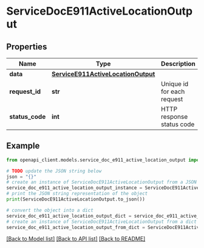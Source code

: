 # ServiceDocE911ActiveLocationOutput


## Properties

Name | Type | Description | Notes
------------ | ------------- | ------------- | -------------
**data** | [**ServiceE911ActiveLocationOutput**](ServiceE911ActiveLocationOutput.md) |  | [optional] 
**request_id** | **str** | Unique id for each request | [optional] 
**status_code** | **int** | HTTP response status code | [optional] 

## Example

```python
from openapi_client.models.service_doc_e911_active_location_output import ServiceDocE911ActiveLocationOutput

# TODO update the JSON string below
json = "{}"
# create an instance of ServiceDocE911ActiveLocationOutput from a JSON string
service_doc_e911_active_location_output_instance = ServiceDocE911ActiveLocationOutput.from_json(json)
# print the JSON string representation of the object
print(ServiceDocE911ActiveLocationOutput.to_json())

# convert the object into a dict
service_doc_e911_active_location_output_dict = service_doc_e911_active_location_output_instance.to_dict()
# create an instance of ServiceDocE911ActiveLocationOutput from a dict
service_doc_e911_active_location_output_from_dict = ServiceDocE911ActiveLocationOutput.from_dict(service_doc_e911_active_location_output_dict)
```
[[Back to Model list]](../README.md#documentation-for-models) [[Back to API list]](../README.md#documentation-for-api-endpoints) [[Back to README]](../README.md)


